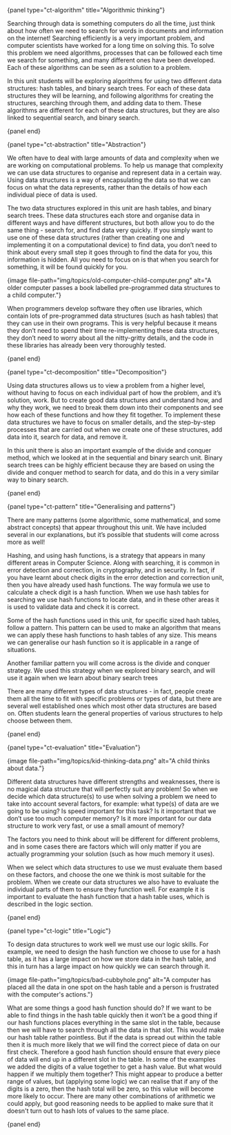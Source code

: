 {panel type="ct-algorithm" title="Algorithmic thinking"}

Searching through data is something computers do all the time, just think about how often we need to search for words in documents and information on the internet!
Searching efficiently is a very important problem, and computer scientists have worked for a long time on solving this.
To solve this problem we need algorithms, processes that can be followed each time we search for something, and many different ones have been developed.
Each of these algorithms can be seen as a solution to a problem.

In this unit students will be exploring algorithms for using two different data structures: hash tables, and binary search trees.
For each of these data structures they will be learning, and following algorithms for creating the structures, searching through them, and adding data to them.
These algorithms are different for each of these data structures, but they are also linked to sequential search, and binary search.

{panel end}

{panel type="ct-abstraction" title="Abstraction"}

We often have to deal with large amounts of data and complexity when we are working on computational problems.
To help us manage that complexity we can use data structures to organise and represent data in a certain way. Using data structures is a way of encapsulating the data so that we can focus on what the data represents, rather than the details of how each individual piece of data is used.

The two data structures explored in this unit are hash tables, and binary search trees.
These data structures each store and organise data in different ways and have different structures, but both allow you to do the same thing - search for, and find data very quickly.
If you simply want to use one of these data structures (rather than creating one and implementing it on a computational device) to find data, you don’t need to think about every small step it goes through to find the data for you, this information is hidden.
All you need to focus on is that when you search for something, it will be found quickly for you.

{image file-path="img/topics/old-computer-child-computer.png" alt="A older computer passes a book labelled pre-programmed data structures to a child computer."}

When programmers develop software they often use libraries, which contain lots of pre-programmed data structures (such as hash tables) that they can use in their own programs.
This is very helpful because it means they don’t need to spend their time re-implementing these data structures, they don’t need to worry about all the nitty-gritty details, and the code in these libraries has already been very thoroughly tested.

{panel end}

{panel type="ct-decomposition" title="Decomposition"}

Using data structures allows us to view a problem from a higher level, without having to focus on each individual part of how the problem, and it’s solution, work.
But to create good data structures and understand how, and why they work, we need to break them down into their components and see how each of these functions and how they fit together.
To implement these data structures we have to focus on smaller details, and the step-by-step processes that are carried out when we create one of these structures, add data into it, search for data, and remove it.

In this unit there is also an important example of the divide and conquer method, which we looked at in the sequential and binary search unit.
Binary search trees can be highly efficient because they are based on using the divide and conquer method to search for data, and do this in a very similar way to binary search.

{panel end}

{panel type="ct-pattern" title="Generalising and patterns"}

There are many patterns (some algorithmic, some mathematical, and some abstract concepts) that appear throughout this unit.
We have included several in our explanations, but it’s possible that students will come across more as well!

Hashing, and using hash functions, is a strategy that appears in many different areas in Computer Science.
Along with searching, it is common in error detection and correction, in cryptography, and in security.
In fact, if you have learnt about check digits in the error detection and correction unit, then you have already used hash functions.
The way formula we use to calculate a check digit is a hash function.
When we use hash tables for searching we use hash functions to locate data, and in these other areas it is used to validate data and check it is correct.

Some of the hash functions used in this unit, for specific sized hash tables, follow a pattern.
This pattern can be used to make an algorithm that means we can apply these hash functions to hash tables of any size.
This means we can generalise our hash function so it is applicable in a range of situations.

Another familiar pattern you will come across is the divide and conquer strategy.
We used this strategy when we explored binary search, and will use it again when we learn about binary search trees

There are many different types of data structures - in fact, people create them all the time to fit with specific problems or types of data, but there are several well established ones which most other data structures are based on.
Often students learn the general properties of various structures to help choose between them.

{panel end}

{panel type="ct-evaluation" title="Evaluation"}

{image file-path="img/topics/kid-thinking-data.png" alt="A child thinks about data."}

Different data structures have different strengths and weaknesses, there is no magical data structure that will perfectly suit any problem!
So when we decide which data structure(s) to use when solving a problem we need to take into account several factors, for example: what type(s) of data are we going to be using?
Is speed important for this task?
Is it important that we don’t use too much computer memory?
Is it more important for our data structure to work very fast, or use a small amount of memory?

The factors you need to think about will be different for different problems, and in some cases there are factors which will only matter if you are actually programming your solution (such as how much memory it uses).

When we select which data structures to use we must evaluate them based on these factors, and choose the one we think is most suitable for the problem.
When we create our data structures we also have to evaluate the individual parts of them to ensure they function well.
For example it is important to evaluate the hash function that a hash table uses, which is described in the logic section.

{panel end}

{panel type="ct-logic" title="Logic"}

To design data structures to work well we must use our logic skills.
For example, we need to design the hash function we choose to use for a hash table, as it has a large impact on how we store data in the hash table, and this in turn has a large impact on how quickly we can search through it.

{image file-path="img/topics/bad-cubbyhole.png" alt="A computer has placed all the data in one spot on the hash table and a person is frustrated with the computer's actions."}

What are some things a good hash function should do?
If we want to be able to find things in the hash table quickly then it won’t be a good thing if our hash functions places everything in the same slot in the table, because then we will have to search through all the data in that slot.
This would make our hash table rather pointless.
But if the data is spread out within the table then it is much more likely that we will find the correct piece of data on our first check.
Therefore a good hash function should ensure that every piece of data will end up in a different slot in the table.
In some of the examples we added the digits of a value together to get a hash value.
But what would happen if we multiply them together?
This might appear to produce a better range of values, but (applying some logic) we can realise that if any of the digits is a zero, then the hash total will be zero, so this value will become more likely to occur.
There are many other combinations of arithmetic we could apply, but good reasoning needs to be applied to make sure that it doesn't turn out to hash lots of values to the same place.

{panel end}
